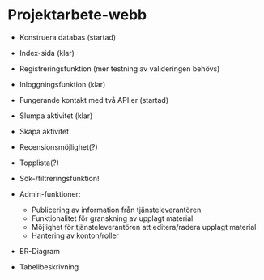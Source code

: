 # Projektarbete-webb

* Konstruera databas (startad)
* Index-sida (klar)
* Registreringsfunktion (mer testning av valideringen behövs)
* Inloggningsfunktion (klar)
* Fungerande kontakt med två API:er (startad)
* Slumpa aktivitet (klar)
* Skapa aktivitet 
* Recensionsmöjlighet(?)
* Topplista(?)
* Sök-/filtreringsfunktion!

* Admin-funktioner:
    * Publicering av information från tjänsteleverantören
    * Funktionalitet för granskning av upplagt material
    * Möjlighet för tjänsteleverantören att editera/radera upplagt material
    * Hantering av konton/roller

* ER-Diagram
* Tabellbeskrivning

